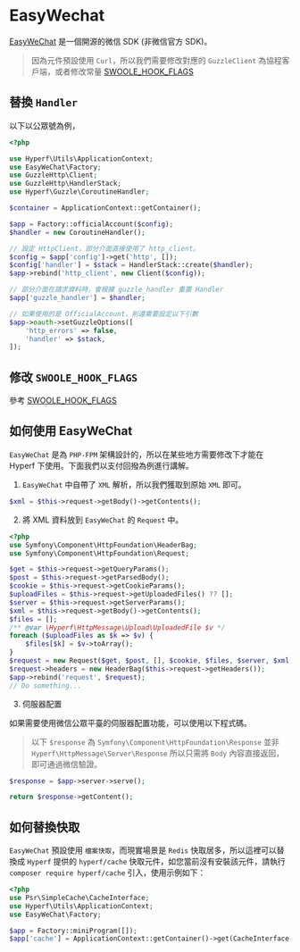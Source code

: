 # EasyWechat

[EasyWeChat](https://www.easywechat.com/) 是一個開源的微信 SDK (非微信官方 SDK)。

> 因為元件預設使用 `Curl`，所以我們需要修改對應的 `GuzzleClient` 為協程客戶端，或者修改常量 [SWOOLE_HOOK_FLAGS](/zh-cn/coroutine?id=swoole-runtime-hook-level)

## 替換 `Handler`

以下以公眾號為例，

```php
<?php

use Hyperf\Utils\ApplicationContext;
use EasyWeChat\Factory;
use GuzzleHttp\Client;
use GuzzleHttp\HandlerStack;
use Hyperf\Guzzle\CoroutineHandler;

$container = ApplicationContext::getContainer();

$app = Factory::officialAccount($config);
$handler = new CoroutineHandler();

// 設定 HttpClient，部分介面直接使用了 http_client。
$config = $app['config']->get('http', []);
$config['handler'] = $stack = HandlerStack::create($handler);
$app->rebind('http_client', new Client($config));

// 部分介面在請求資料時，會根據 guzzle_handler 重置 Handler
$app['guzzle_handler'] = $handler;

// 如果使用的是 OfficialAccount，則還需要設定以下引數
$app->oauth->setGuzzleOptions([
    'http_errors' => false,
    'handler' => $stack,
]);
```

## 修改 `SWOOLE_HOOK_FLAGS`

參考 [SWOOLE_HOOK_FLAGS](/zh-cn/coroutine?id=swoole-runtime-hook-level)

## 如何使用 EasyWeChat

`EasyWeChat` 是為 `PHP-FPM` 架構設計的，所以在某些地方需要修改下才能在 Hyperf 下使用。下面我們以支付回撥為例進行講解。

1. `EasyWeChat` 中自帶了 `XML` 解析，所以我們獲取到原始 `XML` 即可。

```php
$xml = $this->request->getBody()->getContents();
```

2. 將 XML 資料放到 `EasyWeChat` 的 `Request` 中。

```php
<?php
use Symfony\Component\HttpFoundation\HeaderBag;
use Symfony\Component\HttpFoundation\Request;

$get = $this->request->getQueryParams();
$post = $this->request->getParsedBody();
$cookie = $this->request->getCookieParams();
$uploadFiles = $this->request->getUploadedFiles() ?? [];
$server = $this->request->getServerParams();
$xml = $this->request->getBody()->getContents();
$files = [];
/** @var \Hyperf\HttpMessage\Upload\UploadedFile $v */
foreach ($uploadFiles as $k => $v) {
    $files[$k] = $v->toArray();
}
$request = new Request($get, $post, [], $cookie, $files, $server, $xml);
$request->headers = new HeaderBag($this->request->getHeaders());
$app->rebind('request', $request);
// Do something...

```

3. 伺服器配置

如果需要使用微信公眾平臺的伺服器配置功能，可以使用以下程式碼。

> 以下 `$response` 為 `Symfony\Component\HttpFoundation\Response` 並非 `Hyperf\HttpMessage\Server\Response` 
> 所以只需將 `Body` 內容直接返回，即可通過微信驗證。

```php
$response = $app->server->serve();

return $response->getContent();
```

## 如何替換快取

`EasyWeChat` 預設使用 `檔案快取`，而現實場景是 `Redis` 快取居多，所以這裡可以替換成 `Hyperf` 提供的 `hyperf/cache` 快取元件，如您當前沒有安裝該元件，請執行 `composer require hyperf/cache` 引入，使用示例如下：

```php
<?php
use Psr\SimpleCache\CacheInterface;
use Hyperf\Utils\ApplicationContext;
use EasyWeChat\Factory;

$app = Factory::miniProgram([]);
$app['cache'] = ApplicationContext::getContainer()->get(CacheInterface::class);
```
